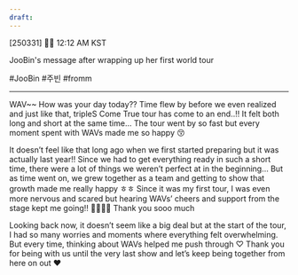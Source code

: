 ```yaml
---
draft:
---
```

[250331] 🐣💭 12:12 AM KST

JooBin's message after wrapping up her first world tour

#JooBin #주빈 #fromm
___

WAV~~ How was your day today??
Time flew by before we even realized and just like that, tripleS Come True tour has come to an end..!! It felt both long and short at the same time… The tour went by so fast but every moment spent with WAVs made me so happy 😚

It doesn’t feel like that long ago when we first started preparing but it was actually last year!! Since we had to get everything ready in such a short time, there were a lot of things we weren’t perfect at in the beginning… But as time went on, we grew together as a team and getting to show that growth made me really happy ㅎㅎ
Since it was my first tour, I was even more nervous and scared but hearing WAVs’ cheers and support from the stage kept me going!! 🏃‍♀️🏃‍♀️ Thank you sooo much

Looking back now, it doesn’t seem like a big deal but at the start of the tour, I had so many worries and moments where everything felt overwhelming. But every time, thinking about WAVs helped me push through ♡ 
Thank you for being with us until the very last show and let’s keep being together from here on out ❤️